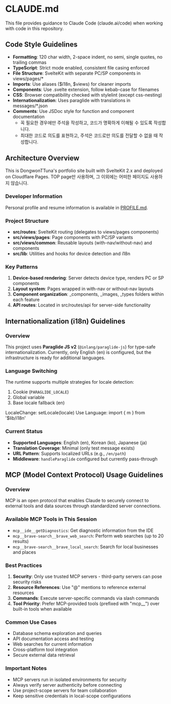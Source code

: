 # CLAUDE.md

This file provides guidance to Claude Code (claude.ai/code) when working with code in this repository.

## Code Style Guidelines

- **Formatting**: 120 char width, 2-space indent, no semi, single quotes, no trailing commas
- **TypeScript**: Strict mode enabled, consistent file casing enforced
- **File Structure**: SvelteKit with separate PC/SP components in views/pages/\*
- **Imports**: Use aliases ($i18n, $views) for cleaner imports
- **Components**: Use .svelte extension, follow kebab-case for filenames
- **CSS**: Browser compatibility checked with stylelint (except css-nesting)
- **Internationalization**: Uses paraglide with translations in messages/\*.json
- **Comments**: Use JSDoc style for function and component documentation
  - 꼭 필요한 경우에만 주석을 작성하고, 코드가 명확하게 이해될 수 있도록 작성합니다.
  - 최대한 코드로 의도를 표현하고, 주석은 코드로만 의도를 전달할 수 없을 때 작성합니다.

## Architecture Overview

This is DongwonTTuna's portfolio site built with SvelteKit 2.x and deployed on Cloudflare Pages.
TOP page만 사용하며, 그 이외에는 어떠한 페이지도 사용하지 않습니다.

### Developer Information

Personal profile and resume information is available in [PROFILE.md](./PROFILE.md).

### Project Structure

- **src/routes**: SvelteKit routing (delegates to views/pages components)
- **src/views/pages**: Page components with PC/SP variants
- **src/views/common**: Reusable layouts (with-nav/without-nav) and components
- **src/lib**: Utilities and hooks for device detection and i18n

### Key Patterns

1. **Device-based rendering**: Server detects device type, renders PC or SP components
2. **Layout system**: Pages wrapped in with-nav or without-nav layouts
3. **Component organization**: \_components, \_images, \_types folders within each feature
4. **API routes**: Located in src/routes/api for server-side functionality

## Internationalization (i18n) Guidelines

### Overview

This project uses **Paraglide JS v2** (`@inlang/paraglide-js`) for type-safe internationalization. Currently, only English (en) is configured, but the infrastructure is ready for additional languages.

### Language Switching

The runtime supports multiple strategies for locale detection:

1. Cookie (`PARAGLIDE_LOCALE`)
2. Global variable
3. Base locale fallback (en)

LocaleChange: setLocale(locale)
Use Language: import { m } from '$lib/i18n'

### Current Status

- **Supported Languages**: English (en), Korean (ko), Japanese (ja)
- **Translation Coverage**: Minimal (only test message exists)
- **URL Pattern**: Supports localized URLs (e.g., `/en/path`)
- **Middleware**: `handleParaglide` configured but currently pass-through

## MCP (Model Context Protocol) Usage Guidelines

### Overview

MCP is an open protocol that enables Claude to securely connect to external tools and data sources through standardized server connections.

### Available MCP Tools in This Session

- `mcp__ide__getDiagnostics`: Get diagnostic information from the IDE
- `mcp__brave-search__brave_web_search`: Perform web searches (up to 20 results)
- `mcp__brave-search__brave_local_search`: Search for local businesses and places

### Best Practices

1. **Security**: Only use trusted MCP servers - third-party servers can pose security risks
2. **Resource References**: Use "@" mentions to reference external resources
3. **Commands**: Execute server-specific commands via slash commands
4. **Tool Priority**: Prefer MCP-provided tools (prefixed with "mcp\_\_") over built-in tools when available

### Common Use Cases

- Database schema exploration and queries
- API documentation access and testing
- Web searches for current information
- Cross-platform tool integration
- Secure external data retrieval

### Important Notes

- MCP servers run in isolated environments for security
- Always verify server authenticity before connecting
- Use project-scope servers for team collaboration
- Keep sensitive credentials in local-scope configurations
